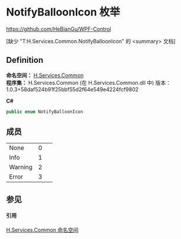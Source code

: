 # NotifyBalloonIcon 枚举
https://github.com/HeBianGu/WPF-Control

\[缺少 "T:H.Services.Common.NotifyBalloonIcon" 的 &lt;summary&gt; 文档\]



## Definition
**命名空间：** <a href="b9cdd84f-6623-a51a-f53b-465103ced202">H.Services.Common</a>  
**程序集：** H.Services.Common (在 H.Services.Common.dll 中) 版本：1.0.3+58daf524b91f25bbf55d2f64e549e4224fcf9802

**C#**
``` C#
public enum NotifyBalloonIcon
```



## 成员
<table>
<tr>
<td>None</td>
<td>0</td>
<td> </td></tr>
<tr>
<td>Info</td>
<td>1</td>
<td> </td></tr>
<tr>
<td>Warning</td>
<td>2</td>
<td> </td></tr>
<tr>
<td>Error</td>
<td>3</td>
<td> </td></tr>
</table>

## 参见


#### 引用
<a href="b9cdd84f-6623-a51a-f53b-465103ced202">H.Services.Common 命名空间</a>  
